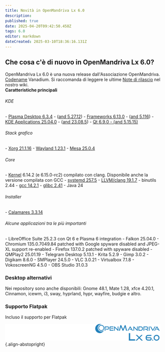 ```yaml
---
title: Novità in OpenMandriva Lx 6.0
description: 
published: true
date: 2025-04-20T09:42:50.458Z
tags: 6.0
editor: markdown
dateCreated: 2025-03-10T18:36:16.131Z
---
```


## Che cosa c'è di nuovo in OpenMandriva Lx 6.0?
OpenMandriva Lx 6.0 è una nuova release dall'Associazione OpenMandriva. [Codename](/policies/codename) Vanadium.
Si raccomanda di leggere le ultime [Note di rilascio](/distribution/releases/omlx60/notes) nel nostro wiki.
<br>
**Caratteristiche principali**

###### KDE
\- [Plasma Desktop 6.3.4](https://kde.org/announcements/plasma/6/6.3.4) - ([and 5.27.12](https://kde.org/announcements/plasma/5/5.27.12))
\- [Frameworks 6.13.0](https://kde.org/announcements/frameworks/6/6.13.0) - ([and 5.116](https://kde.org/announcements/frameworks/5/5.116))
\- [KDE Applications 25.04.0](https://kde.org/announcements/gear/25.04.0) - ([and 23.08.5](https://kde.org/announcements/gear/23.08.5))
\- [Qt 6.9.0 - (and 5.15.15)](https://www.qt.io)
<br>

###### Stack grafico
\- [Xorg  21.1.16](https://www.x.org/)
\- [Wayland 1.23.1](https://wayland.freedesktop.org/releases.html)
\- [Mesa 25.0.4](http://www.mesa3d.org/)
<br>

###### Core
\- [Kernel](https://www.kernel.org/) 6.14.2 (e 6.15.0-rc2) compilato con clang. Disponibile anche la versione compilata con GCC 
\- [systemd 257.5](https://www.freedesktop.org/wiki/Software/systemd/)
\- [LLVM/clang 19.1.7](http://llvm.org/)
\- binutils 2.44
\- [gcc 14.2.1](https://gcc.gnu.org/)
\- [glibc 2.41](http://www.gnu.org/software/libc/)
\- Java 24
<br>

###### Installer
\- [Calamares 3.3.14](https://calamares.io)
<br>

###### Alcune applicazioni tra le più importanti
\- LibreOffice Suite 25.2.3 con Qt 6 e Plasma 6 integration
\- Falkon 25.04.0
\- Chromium 135.0.7049.84 patched with Google spyware disabled and JPEG-XL support re-enabled
\- Firefox 137.0.2 patched with spyware disabled
\- QMPlay2 25.01.19
\- Telegram Desktop 5.13.1
\- Krita 5.2.9
\- Gimp 3.0.2
\- Digikam 8.6.0
\- SMPlayer 24.5.0
\- VLC 3.0.21
\- Virtualbox 7.1.8
\- VokoscreenNG 4.5.0
\- OBS Studio 31.0.3
<br>

### Desktop alternativi
Nei repository sono anche disponibili: Gnome 48.1, Mate 1.28, xfce 4.20.1, Cinnamon, icewm, i3, sway, hyprland, hypr, wayfire, budgie e altro.
<br>

### Supporto Flatpak
Incluso il supporto per Flatpak<br>

![header-tr-60.svg](/assets/header-tr-60.svg){.align-abstopright}

